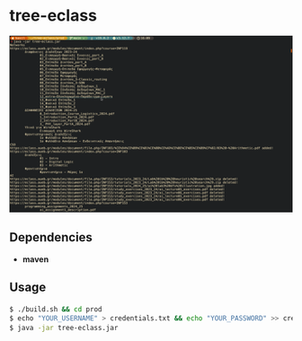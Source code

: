 # tree-eclass
![](screenshot.png)

## Dependencies

- **maven**

## Usage

```sh
$ ./build.sh && cd prod
$ echo "YOUR_USERNAME" > credentials.txt && echo "YOUR_PASSWORD" >> credentials.txt
$ java -jar tree-eclass.jar
```
